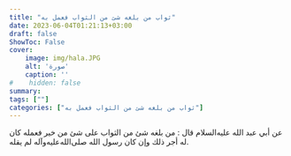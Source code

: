```yaml
---
title: "ثواب من بلغه شئ من الثواب فعمل به"
date: 2023-06-04T01:21:13+03:00
draft: false
ShowToc: False
cover:
    image: img/hala.JPG
    alt: 'صورة'
    caption: ''
#    hidden: false
summary: 
tags: [""]
categories: ["ثواب من بلغه شئ من الثواب فعمل به"]
---
```

عن أبي عبد الله عليه‌السلام قال : من بلغه شئ
من الثواب على شئ من خير فعمله كان له أجر ذلك وإن كان رسول
الله صلى‌الله‌عليه‌وآله لم يقله.

